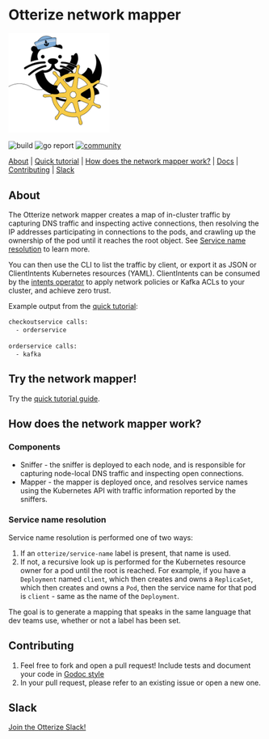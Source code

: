 # Otterize network mapper

<img title="Otter Manning Helm" src="./otterhelm.png" width=200 />


![build](https://github.com/otterize/network-mapper/actions/workflows/build.yaml/badge.svg)
![go report](https://img.shields.io/static/v1?label=go%20report&message=A%2B&color=success)
[![community](https://img.shields.io/badge/slack-Otterize_Slack-purple.svg?logo=slack)](https://joinslack.otterize.com)

[About](#about) | [Quick tutorial](https://docs.otterize.com/quick-tutorials/k8s-network-mapper) | [How does the network mapper work?](#how-does-the-intents-operator-work) | [Docs](https://docs.otterize.com/components/network-mapper/) | [Contributing](#contributing) | [Slack](#slack)

## About
The Otterize network mapper creates a map of in-cluster traffic by capturing DNS traffic and inspecting active connections, then resolving the IP addresses participating in connections to the pods, and crawling up the ownership of the pod until it reaches the root object. See [Service name resolution](#Service_name_resolution) to learn more.

You can then use the CLI to list the traffic by client, or export it as JSON or ClientIntents Kubernetes resources (YAML). ClientIntents can be consumed by the [intents operator](https://github.com/otterize/intents-operator) to apply network policies or Kafka ACLs to your cluster, and achieve zero trust.

Example output from the [quick tutorial](https://docs.otterize.com/quick-tutorials/k8s-network-mapper):
```
checkoutservice calls:
  - orderservice

orderservice calls:
  - kafka
```

## Try the network mapper!
Try the [quick tutorial guide](https://docs.otterize.com/quick-tutorials/k8s-network-mapper).

## How does the network mapper work?

### Components
- Sniffer - the sniffer is deployed to each node, and is responsible for capturing node-local DNS traffic and inspecting open connections.
- Mapper - the mapper is deployed once, and resolves service names using the Kubernetes API with traffic information reported by the sniffers.

### Service name resolution
Service name resolution is performed one of two ways:
1. If an `otterize/service-name` label is present, that name is used.
2. If not, a recursive look up is performed for the Kubernetes resource owner for a pod until the root is reached. For example, if you have a `Deployment` named `client`, which then creates and owns a `ReplicaSet`, which then creates and owns a `Pod`, then the service name for that pod is `client` - same as the name of the `Deployment`.

The goal is to generate a mapping that speaks in the same language that dev teams use, whether or not a label has been set.

## Contributing
1. Feel free to fork and open a pull request! Include tests and document your code in [Godoc style](https://go.dev/blog/godoc)
2. In your pull request, please refer to an existing issue or open a new one.

## Slack
[Join the Otterize Slack!](https://joinslack.otterize.com)
